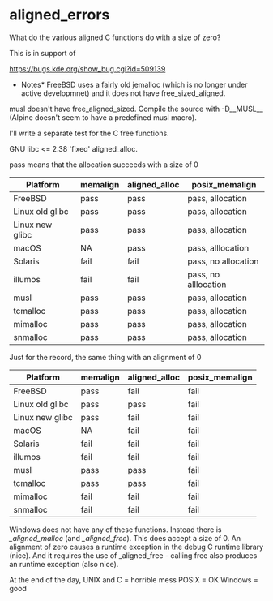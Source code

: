 # aligned_errors

What do the various aligned C functions do with a size of zero?

This is in support of

https://bugs.kde.org/show_bug.cgi?id=509139

* Notes*
FreeBSD uses a fairly old jemalloc (which is no longer under active developmnet)
and it does not have free_sized_aligned.

musl doesn't have free_aligned_sized. Compile the source with -D__MUSL__
(Alpine doesn't seem to have a predefined musl macro).

I'll write a separate test for the C free functions.

GNU libc <= 2.38 'fixed' aligned_alloc.

pass means that the allocation succeeds with a size of 0

| Platform        | memalign | aligned_alloc | posix_memalign       |
|-----------------|----------|---------------|----------------------|
| FreeBSD         | pass     | pass          | pass, allocation     |
| Linux old glibc | pass     | pass          | pass, allocation     |
| Linux new glibc | pass     | pass          | pass, allocation     |
| macOS           | NA       | pass          | pass, alllocation    |
| Solaris         | fail     | fail          | pass, no allocation  |
| illumos         | fail     | fail          | pass, no alllocation |
| musl            | pass     | pass          | pass, allocation     |
| tcmalloc        | pass     | pass          | pass, allocation     |
| mimalloc        | pass     | pass          | pass, allocation     |
| snmalloc        | pass     | pass          | pass, allocation     |

Just for the record, the same thing with an alignment of 0

| Platform        | memalign | aligned_alloc | posix_memalign |
|-----------------|----------|---------------|----------------|
| FreeBSD         | pass     | fail          | fail           |
| Linux old glibc | pass     | pass          | fail           |
| Linux new glibc | pass     | fail          | fail           |
| macOS           | NA       | fail          | fail           |
| Solaris         | fail     | fail          | fail           |
| illumos         | fail     | fail          | fail           |
| musl            | pass     | pass          | fail           |
| tcmalloc        | pass     | pass          | fail           |
| mimalloc        | fail     | fail          | fail           |
| snmalloc        | fail     | fail          | fail           |

Windows does not have any of these functions. Instead there is *_aligned_malloc* (and *_aligned_free*). This does accept a size of 0. An alignment of zero causes a runtime exception in the debug C runtime library (nice). And it requires the use of _aligned_free - calling free also produces an runtime exception (also nice).

At the end of the day, 
UNIX and C = horrible mess
POSIX = OK
Windows = good

